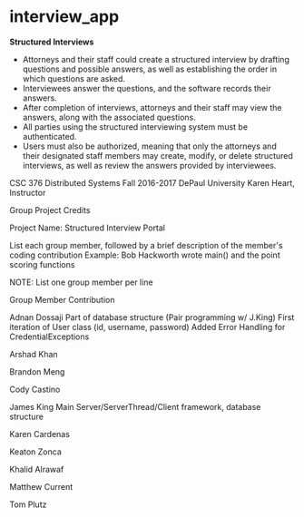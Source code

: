 # interview_app

**Structured Interviews**

* Attorneys and their staff could create a structured interview by drafting questions and possible answers, as well as establishing the order in which questions are asked.
* Interviewees answer the questions, and the software records their answers.
* After completion of interviews, attorneys and their staff may view the answers, along with the associated questions.
* All parties using the structured interviewing system must be authenticated.
* Users must also be authorized, meaning that only the attorneys and their designated staff members may create, modify, or delete structured interviews, as well as review the answers provided by interviewees.

CSC 376 Distributed Systems
Fall 2016-2017
DePaul University
Karen Heart, Instructor

Group Project Credits

Project Name: Structured Interview Portal

List each group member, followed by a brief description of 
the member's coding contribution
Example: 
Bob Hackworth    wrote main() and the point scoring functions
 
NOTE:  List one group member per line
 
Group Member		  Contribution

Adnan Dossaji         Part of database structure (Pair programming w/ J.King)
                      First iteration of User class (id, username, password)
                      Added Error Handling for CredentialExceptions

Arshad Khan

Brandon Meng

Cody Castino

James King         Main Server/ServerThread/Client framework, database structure

Karen Cardenas

Keaton Zonca

Khalid Alrawaf

Matthew Current

Tom Plutz
